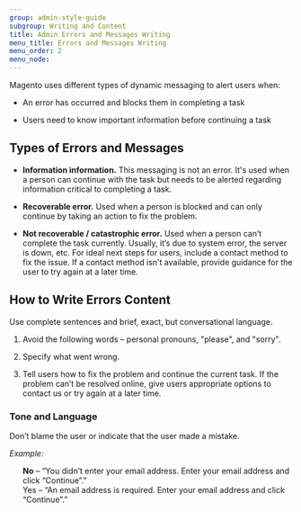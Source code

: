 ```yaml
---
group: admin-style-guide
subgroup: Writing and Content
title: Admin Errors and Messages Writing
menu_title: Errors and Messages Writing
menu_order: 2
menu_node:
---
```

Magento uses different types of dynamic messaging to alert users when:

*  An error has occurred and blocks them in completing a task

*  Users need to know important information before continuing a task

## Types of Errors and Messages

*  **Information information.** This messaging is not an error. It's used when a person can continue with the task but needs to be alerted regarding information critical to completing a task.

*  **Recoverable error.** Used when a person is blocked and can only continue by taking an action to fix the problem.

*  **Not recoverable / catastrophic error.** Used when a person can’t complete the task currently. Usually, it’s due to system error, the server is down, etc. For ideal next steps for users, include a contact method to fix the issue. If a contact method isn't available, provide guidance for the user to try again at a later time.

## How to Write Errors Content

Use complete sentences and brief, exact, but conversational language.

1. Avoid the following words – personal pronouns, "please", and "sorry".

1. Specify what went wrong.

1. Tell users how to fix the problem and continue the current task. If the problem can’t be resolved online, give users appropriate options to contact us or try again at a later time.

### Tone and Language

Don’t blame the user or indicate that the user made a mistake.

*Example:*

<ul style="list-style-type:none">
  <li><strong>No</strong> – “You didn’t enter your email address. Enter your email address and click “Continue”."</li>
  <li>Yes – “An email address is required. Enter your email address and click “Continue”.”</li>
</ul>
<br>
